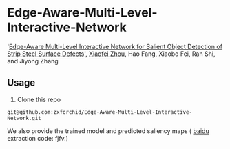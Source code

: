 # Edge-Aware-Multi-Level-Interactive-Network
'[Edge-Aware Multi-Level Interactive Network for Salient Object Detection of Strip Steel Surface Defects](https://ieeexplore.ieee.org/stamp/stamp.jsp?tp=&arnumber=9598922)', [Xiaofei Zhou](https://scholar.google.com.hk/citations?hl=zh-CN&user=2PUAFW8AAAAJ), Hao Fang, Xiaobo Fei, Ran Shi, and Jiyong Zhang

## Usage
1. Clone this repo
```
git@github.com:zxforchid/Edge-Aware-Multi-Level-Interactive-Network.git
```
We also provide the trained model and predicted saliency maps ( [baidu](https://pan.baidu.com/s/1Mosb8ZLIQJ6URG_c6lKt6A) extraction code: fjfv.)
